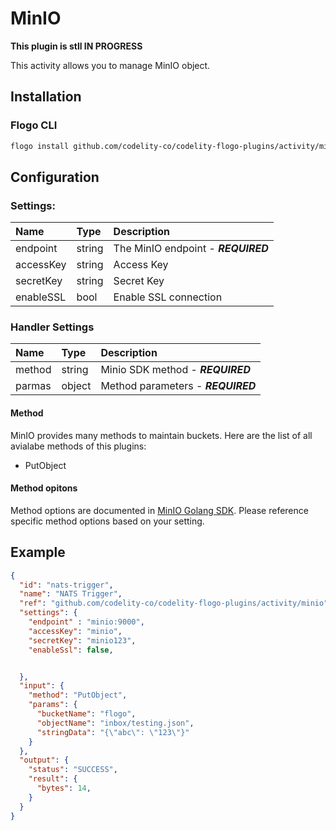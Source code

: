 <!--
title: MinIO
weight: 4705
-->
# MinIO

**This plugin is stll IN PROGRESS**

This activity allows you to manage MinIO object.

## Installation

### Flogo CLI
```bash
flogo install github.com/codelity-co/codelity-flogo-plugins/activity/minio
```

## Configuration

### Settings:
  | Name                | Type   | Description
  | :---                | :---   | :---
  | endpoint            | string | The MinIO endpoint - ***REQUIRED***
  | accessKey           | string | Access Key
  | secretKey           | string | Secret Key
  | enableSSL           | bool   | Enable SSL connection

### Handler Settings
  | Name                | Type   | Description
  | :---                | :---   | :---
  | method              | string | Minio SDK method - ***REQUIRED***
  | parmas              | object | Method parameters - ***REQUIRED***

#### Method

MinIO provides many methods to maintain buckets. Here are the list of all avialabe methods of this plugins:

* PutObject

#### Method opitons

Method options are documented in [MinIO Golang SDK](https://docs.min.io/docs/golang-client-api-reference#).  Please reference specific method options based on your setting.

## Example

```json
{
  "id": "nats-trigger",
  "name": "NATS Trigger",
  "ref": "github.com/codelity-co/codelity-flogo-plugins/activity/minio",
  "settings": {
    "endpoint" : "minio:9000",
    "accessKey": "minio",
    "secretKey": "minio123",
    "enableSsl": false,


  },
  "input": {
    "method": "PutObject",
    "params": {
      "bucketName": "flogo",
      "objectName": "inbox/testing.json",
      "stringData": "{\"abc\": \"123\"}"
    }
  },
  "output": {
    "status": "SUCCESS",
    "result": {
      "bytes": 14,
    }
  }
}
```
